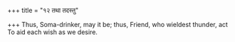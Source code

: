 +++
title = "१२ तथा तदस्तु"

+++
Thus, Soma-drinker, may it be; thus, Friend, who wieldest thunder, act  
     To aid each wish as we desire.